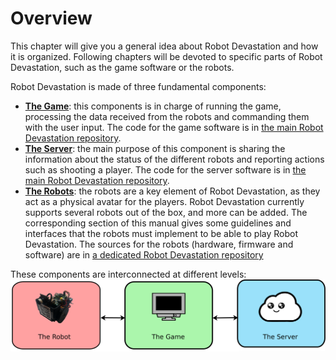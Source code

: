 # Overview

This chapter will give you a general idea about Robot Devastation and how it is organized. Following chapters will be devoted to specific parts of Robot Devastation, such as the game software or the robots.

Robot Devastation is made of three fundamental components: 
* [**The Game**](/software.md): this components is in charge of running the game, processing the data received from the robots and commanding them with the user input. The code for the game software is in [the main Robot Devastation repository](https://github.com/asrob-uc3m/robotDevastation).
* [**The Server**](/the-server.md): the main purpose of this component is sharing the information about the status of the different robots and reporting actions such as shooting a player. The code for the server software is in [the main Robot Devastation repository](https://github.com/asrob-uc3m/robotDevastation).
* [**The Robots**](/robots.md): the robots are a key element of Robot Devastation, as they act as a physical avatar for the players. Robot Devastation currently supports several robots out of the box, and more can be added. The corresponding section of this manual gives some guidelines and interfaces that the robots must implement to be able to play Robot Devastation. The sources for the robots (hardware, firmware and software) are in [a dedicated Robot Devastation repository](https://github.com/asrob-uc3m/robotDevastation-robots)

These components are interconnected at different levels:
![The Robot <-> The Game <-> The Server](/assets/architecture-general.png)
